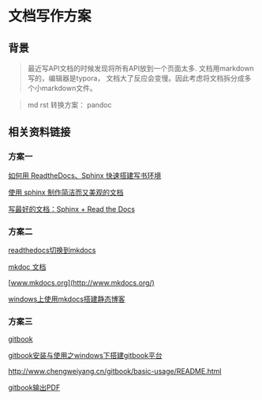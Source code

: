 # 文档写作方案

## 背景

>最近写API文档的时候发现将所有API放到一个页面太多.
>文档用markdown写的，编辑器是typora，
>文档大了反应会变慢。因此考虑将文档拆分成多个小markdown文件。


>md rst 转换方案： pandoc

## 相关资料链接

### 方案一

[如何用 ReadtheDocs、Sphinx 快速搭建写书环境](http://www.jianshu.com/p/78e9e1b8553a)

[使用 sphinx 制作简洁而又美观的文档](https://www.ibm.com/developerworks/cn/opensource/os-sphinx-documentation/)

[写最好的文档：Sphinx + Read the Docs](http://avnpc.com/pages/writing-best-documentation-by-sphinx-github-readthedocs)

### 方案二

[readthedocs切换到mkdocs](http://www.codesec.net/view/465852.html)

[mkdoc 文档](http://markdown-docs-zh.readthedocs.io/zh_CN/latest/)

[www.mkdocs.org](http://www.mkdocs.org/)

[windows上使用mkdocs搭建静态博客](http://www.cnblogs.com/simonid/p/6354034.html)

### 方案三

[gitbook](http://www.jianshu.com/p/17fdcf17bbb4)

[gitbook安装与使用之windows下搭建gitbook平台](http://www.cnblogs.com/Lam7/p/6109872.html)

http://www.chengweiyang.cn/gitbook/basic-usage/README.html

[gitbook输出PDF](https://yuzeshan.gitbooks.io/gitbook-studying/content/output/pdfandebook.html)
